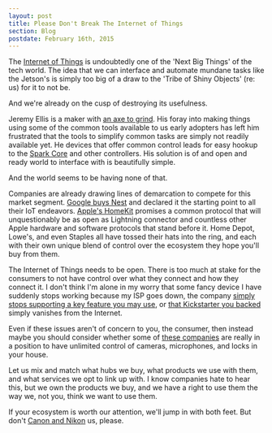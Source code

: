 ```yaml
---
layout: post
title: Please Don't Break The Internet of Things
section: Blog
postdate: February 16th, 2015
---
```

The [Internet of Things](http://en.wikipedia.org/wiki/Internet_of_Things/) is undoubtedly one of the 'Next Big Things' of the tech world.  The idea that we can interface and automate mundane tasks like the Jetson's is simply too big of a draw to the 'Tribe of Shiny Objects' (re: us) for it to not be.

And we're already on the cusp of destroying its usefulness.

Jeremy Ellis is a maker with [an axe to grind](http://rocksetta.com/spark-core-photon/iot-rant/).  His foray into making things using some of the common tools available to us early adopters has left him frustrated that the tools to simplify common tasks are simply not readily available yet.  He devices that offer common control leads for easy hookup to the [Spark Core](http://www.spark.io) and other controllers.  His solution is of and open and ready world to interface with is beautifully simple.

And the world seems to be having none of that.

Companies are already drawing lines of demarcation to compete for this market segment.  [Google buys Nest](https://investor.google.com/releases/2014/0113.html) and declared it the starting point to all their IoT endeavors.  [Apple's HomeKit](http://www.apple.com/pr/library/2014/06/02Apple-Releases-iOS-8-SDK-With-Over-4-000-New-APIs.html) promises a common protocol that will unquestionably be as open as Lightning connector and countless other Apple hardware and software protocols that stand before it.  Home Depot, Lowe's, and even Staples all have tossed their hats into the ring, and each with their own unique blend of control over the ecosystem they hope you'll buy from them.

The Internet of Things needs to be open.  There is too much at stake for the consumers to not have control over what they connect and how they connect it.  I don't think I'm alone in my worry that some fancy device I have suddenly stops working because my ISP goes down, the company [simply stops supporting a key feature you may use](https://discuss.ninjablocks.com/t/sentinel-app-outage/1765), or [that Kickstarter you backed](http://www.fabbaloo.com/blog/2014/10/30/makibox-is-done) simply vanishes from the Internet.

Even if these issues aren't of concern to you, the consumer, then instead maybe you should consider whether some of [these companies](http://www.dailytech.com/Appalling+Negligence+DecadeOld+Windows+XPe+Holes+Led+to+Home+Depot+Hack/article36517.htm) are really in a position to have unlimited control of cameras, microphones, and locks in your house.

Let us mix and match what hubs we buy, what products we use with them, and what services we opt to link up with.  I know companies hate to hear this, but we own the products we buy, and we have a right to use them the way we, not you, think we want to use them.

If your ecosystem is worth our attention, we'll jump in with both feet.  But don't [Canon and Nikon](http://www.google.com/search?q=canon+vs+nikon+interoperability) us, please.